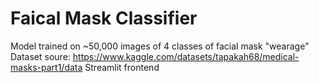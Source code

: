 # Faical Mask Classifier
Model trained on ~50,000 images of 4 classes of facial mask "wearage"
Dataset soure: https://www.kaggle.com/datasets/tapakah68/medical-masks-part1/data
Streamlit frontend
